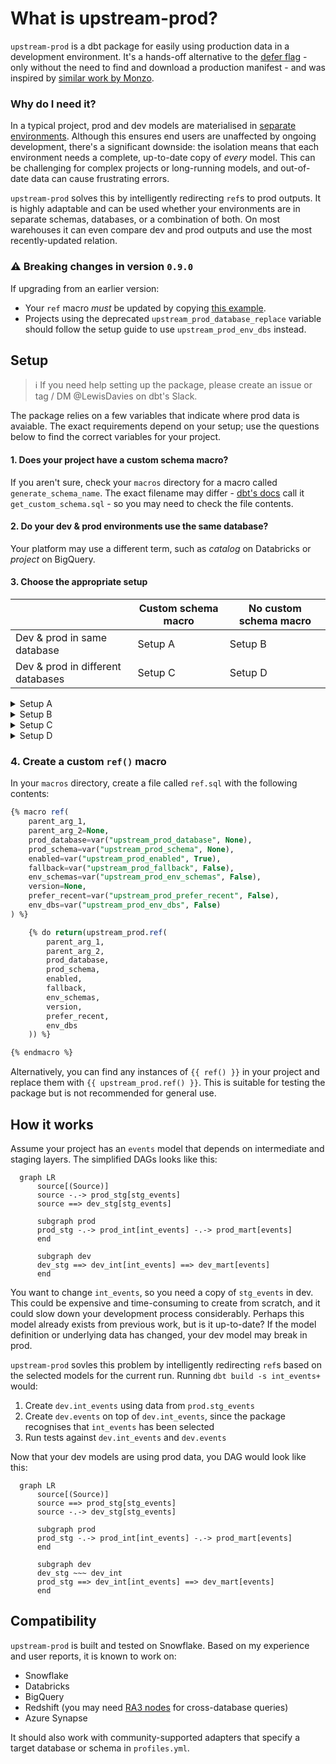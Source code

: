 # What is upstream-prod?

`upstream-prod` is a dbt package for easily using production data in a development environment. It's a hands-off alternative to the [defer flag](https://docs.getdbt.com/reference/node-selection/defer) - only without the need to find and download a production manifest - and was inspired by [similar work by Monzo](https://monzo.com/blog/2021/10/14/an-introduction-to-monzos-data-stack).

### Why do I need it?

In a typical project, prod and dev models are materialised in [separate environments](https://docs.getdbt.com/docs/core/dbt-core-environments). Although this ensures end users are unaffected by ongoing development, there's a significant downside: the isolation means that each environment needs a complete, up-to-date copy of _every_ model. This can be challenging for complex projects or long-running models, and out-of-date data can cause frustrating errors.

`upstream-prod` solves this by intelligently redirecting `ref`s to prod outputs. It is highly adaptable and can be used whether your environments are in separate schemas, databases, or a combination of both. On most warehouses it can even compare dev and prod outputs and use the most recently-updated relation.

### ⚠️ Breaking changes in version `0.9.0`

If upgrading from an earlier version:
- Your `ref` macro *must* be updated by copying [this example](#4-create-a-custom-ref-macro).
- Projects using the deprecated `upstream_prod_database_replace` variable should follow the setup guide to use `upstream_prod_env_dbs` instead.

## Setup

> ℹ️ If you need help setting up the package, please create an issue or tag / DM @LewisDavies on dbt's Slack.

The package relies on a few variables that indicate where prod data is avaiable. The exact requirements depend on your setup; use the questions below to find the correct variables for your project. 

#### 1. Does your project have a custom schema macro?

If you aren't sure, check your `macros` directory for a macro called `generate_schema_name`. The exact filename may differ - [dbt's docs](https://docs.getdbt.com/docs/build/custom-schemas#a-built-in-alternative-pattern-for-generating-schema-names) call it `get_custom_schema.sql` - so you may need to check the file contents.

#### 2. Do your dev & prod environments use the same database?
Your platform may use a different term, such as _catalog_ on Databricks or _project_ on BigQuery.

#### 3. Choose the appropriate setup

|                                   | Custom schema macro | No custom schema macro |
|-----------------------------------|---------------------|------------------------|
| Dev & prod in same database       | Setup A             | Setup B                |
| Dev & prod in different databases | Setup C             | Setup D                |


<!-- START COLLAPSIBLE SECTIONS -->

<!-- A: custom macro & same database -->
<details><summary>Setup A</summary>
<br/>

Your custom schema macro needs two small tweaks to work with the package. As an example, the macro below shows how to adapt the [built-in `generate_schema_name_for_env` macro](https://github.com/dbt-labs/dbt-adapters/blob/6e765f58d1a15f7fcc15e504916543bd55bd62b7/dbt/include/global_project/macros/get_custom_name/get_custom_schema.sql#L47-L60):

```sql
-- 1. Add an is_upstream_prod parameter that defaults to False
{% macro generate_schema_name(custom_schema_name, node, is_upstream_prod=False) -%}

    {%- set default_schema = target.schema -%}
    -- 2. In the clause that generates your prod schema names, add a check that the value is True
    --    **Make sure to enclose the or condition in brackets**
    {%- if (target.name == "prod" or is_upstream_prod is true) and custom_schema_name is not none -%}

        {{ custom_schema_name | trim }}

    {%- else -%}

        {{ default_schema }}

    {%- endif -%}

{%- endmacro %}
```

<br/>

Add the values below to the `vars` section of `dbt_project.yml`. Some optional variables are included to improve your experience:
- `upstream_prod_fallback` tells the package to return your dev relation if the prod version can't be found. This is very useful when creating multiple models at the same time.
- `upstream_prod_prefer_recent` compares when the prod and dev relations were last modified and returns the most recent. **This is only available on Snowflake, Databricks & BigQuery.**
- `upstream_prod_disabled_targets` is used to bypass the package in certain environments. **It is highly recommended to disable the package for prod runs**.

```yml
# dbt_project.yml
vars:
  # Required
  upstream_prod_env_schemas: true
  # Optional, but recommended
  upstream_prod_fallback: true
  upstream_prod_prefer_recent: true
  upstream_prod_disabled_targets:
    - prod
```
</details>

<!-- B: no custom macro & same database -->
<details><summary>Setup B</summary>
<br/>

Add the values below to the `vars` section of `dbt_project.yml`. Some optional variables are included to improve your experience:
- `upstream_prod_fallback` tells the package to return your dev relation if the prod version can't be found. This is very useful when creating multiple models at the same time.
- `upstream_prod_prefer_recent` compares when the prod and dev relations were last modified and returns the most recent. **This is only available on Snowflake, Databricks & BigQuery.**
- `upstream_prod_disabled_targets` is used to bypass the package in certain environments. **It is highly recommended to disable the package for prod runs**.

```yml
# dbt_project.yml
vars:
  # Required
  upstream_prod_schema: <prod_schema_name/prefix>
  # Optional, but recommended
  upstream_prod_fallback: true
  upstream_prod_prefer_recent: true
  upstream_prod_disabled_targets:
    - prod
```
</details>

<!-- C: custom macro & different databases -->
<details><summary>Setup C</summary>
<br/>

Your custom schema macro needs two small tweaks to work with the package. As an example, the macro below shows how to adapt the [built-in `generate_schema_name_for_env` macro](https://github.com/dbt-labs/dbt-adapters/blob/6e765f58d1a15f7fcc15e504916543bd55bd62b7/dbt/include/global_project/macros/get_custom_name/get_custom_schema.sql#L47-L60):

```sql
-- 1. Add an is_upstream_prod parameter that defaults to False
{% macro generate_schema_name(custom_schema_name, node, is_upstream_prod=False) -%}

    {%- set default_schema = target.schema -%}
    -- 2. In the clause that generates your prod schema names, add a check that the value is True
    --    **Make sure to enclose the or condition in brackets**
    {%- if (target.name == "prod" or is_upstream_prod is true) and custom_schema_name is not none -%}

        {{ custom_schema_name | trim }}

    {%- else -%}

        {{ default_schema }}

    {%- endif -%}

{%- endmacro %}
```

<br/>

Add the values below to the `vars` section of `dbt_project.yml`. Some optional variables are included to improve your experience:
- `upstream_prod_fallback` tells the package to return your dev relation if the prod version can't be found. This is very useful when creating multiple models at the same time.
- `upstream_prod_prefer_recent` compares when the prod and dev relations were last modified and returns the most recent. **This is only available on Snowflake, Databricks & BigQuery.**
- `upstream_prod_disabled_targets` is used to bypass the package in certain environments. **It is highly recommended to disable the package for prod runs**.

```yml
# dbt_project.yml
vars:
  # Required
  upstream_prod_database: <prod_database_name>
  upstream_prod_env_schemas: true
  # Optional, but recommended
  upstream_prod_fallback: true
  upstream_prod_prefer_recent: true
  upstream_prod_disabled_targets:
    - prod
```

<details><summary><b>Using a custom database macro?</b></summary>
<br/>

There are two more steps if your project has a custom `generate_database_name` macro.

First, add `upstream_prod_env_dbs: true` to `dbt_project.yml`.

Then update your custom database macro in exactly the same way as your schema macro. For example:

```sql
-- 1. Add an is_upstream_prod parameter that defaults to False
{% macro generate_database_name(custom_database_name=none, node=none, is_upstream_prod=False) -%}

    {%- set default_database = target.database -%}
    -- 2. In the clause that generates your prod database names, add a check that the value is True
    --    **Make sure to enclose the or condition in brackets**
    {%- if (target.name == "prod" or is_upstream_prod is true) and custom_database_name is not none -%}

        {{ custom_database_name | trim }}

    {%- else -%}

        {{ default_database }}

    {%- endif -%}

{%- endmacro %}
```

</details>

</details>

<!-- D: no custom macro & different databases -->
<details><summary>Setup D</summary>
<br/>

Add the values below to the `vars` section of `dbt_project.yml`. Some optional variables are included to improve your experience:
- `upstream_prod_fallback` tells the package to return your dev relation if the prod version can't be found. This is very useful when creating multiple models at the same time.
- `upstream_prod_prefer_recent` compares when the prod and dev relations were last modified and returns the most recent. **This is only available on Snowflake, Databricks & BigQuery.**
- `upstream_prod_disabled_targets` is used to bypass the package in certain environments. **It is highly recommended to disable the package for prod runs**.

```yml
# dbt_project.yml
vars:
  # Required
  upstream_prod_database: <prod_database_name>
  upstream_prod_schema: <prod_schema_name/prefix>
  # Optional, but recommended
  upstream_prod_fallback: true
  upstream_prod_prefer_recent: true
  upstream_prod_disabled_targets:
    - prod
```

<details><summary><b>Using a custom database macro?</b></summary>
<br/>

There are two more steps if your project has a custom `generate_database_name` macro.

First, add `upstream_prod_env_dbs: true` to `dbt_project.yml`.

Your custom database macro now needs two small tweaks to work with the package, as shown in the example below:

```sql
-- 1. Add an is_upstream_prod parameter that defaults to False
{% macro generate_database_name(custom_database_name=none, node=none, is_upstream_prod=False) -%}

    {%- set default_database = target.database -%}
    -- 2. In the clause that generates your prod database names, add a check that the value is True
    --    **Make sure to enclose the or condition in brackets**
    {%- if (target.name == "prod" or is_upstream_prod is true) and custom_database_name is not none -%}

        {{ custom_database_name | trim }}

    {%- else -%}

        {{ default_database }}

    {%- endif -%}

{%- endmacro %}
```

</details>

</details>
<!-- END COLLAPSIBLE SECTIONS -->

### 4. Create a custom `ref()` macro

In your `macros` directory, create a file called `ref.sql` with the following contents:
```sql
{% macro ref(
    parent_arg_1,
    parent_arg_2=None, 
    prod_database=var("upstream_prod_database", None),
    prod_schema=var("upstream_prod_schema", None),
    enabled=var("upstream_prod_enabled", True),
    fallback=var("upstream_prod_fallback", False),
    env_schemas=var("upstream_prod_env_schemas", False),
    version=None,
    prefer_recent=var("upstream_prod_prefer_recent", False),
    env_dbs=var("upstream_prod_env_dbs", False)
) %}

    {% do return(upstream_prod.ref(
        parent_arg_1,
        parent_arg_2,
        prod_database,
        prod_schema,
        enabled,
        fallback,
        env_schemas,
        version,
        prefer_recent,
        env_dbs
    )) %}

{% endmacro %}
```

Alternatively, you can find any instances of `{{ ref() }}` in your project and replace them with `{{ upstream_prod.ref() }}`. This is suitable for testing the package but is not recommended for general use.

## How it works

Assume your project has an `events` model that depends on intermediate and staging layers. The simplified DAGs looks like this:

```mermaid
  graph LR
      source[(Source)]
      source -.-> prod_stg[stg_events]
      source ==> dev_stg[stg_events]
      
      subgraph prod
      prod_stg -.-> prod_int[int_events] -.-> prod_mart[events]
      end
      
      subgraph dev
      dev_stg ==> dev_int[int_events] ==> dev_mart[events]
      end
```

You want to change `int_events`, so you need a copy of `stg_events` in dev. This could be expensive and time-consuming to create from scratch, and it could slow down your development process considerably. Perhaps this model already exists from previous work, but is it up-to-date? If the model definition or underlying data has changed, your dev model may break in prod.

`upstream-prod` sovles this problem by intelligently redirecting `ref`s based on the selected models for the current run. Running `dbt build -s int_events+` would:

1. Create `dev.int_events` using data from `prod.stg_events`
2. Create `dev.events` on top of `dev.int_events`, since the package recognises that `int_events` has been selected
3. Run tests against `dev.int_events` and `dev.events`

Now that your dev models are using prod data, you DAG would look like this:
```mermaid
  graph LR
      source[(Source)]
      source ==> prod_stg[stg_events]
      source -.-> dev_stg[stg_events]
      
      subgraph prod
      prod_stg -.-> prod_int[int_events] -.-> prod_mart[events]
      end
      
      subgraph dev
      dev_stg ~~~ dev_int
      prod_stg ==> dev_int[int_events] ==> dev_mart[events]
      end
```

## Compatibility
`upstream-prod` is built and tested on Snowflake. Based on my experience and user reports, it is known to work on:
- Snowflake
- Databricks
- BigQuery
- Redshift (you may need [RA3 nodes](https://aws.amazon.com/redshift/features/ra3/) for cross-database queries)
- Azure Synapse

It should also work with community-supported adapters that specify a target database or schema in `profiles.yml`.
